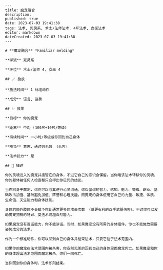 
    ---
    title: 魔宠融合
    description: 
    published: true
    date: 2023-07-03 19:41:38
    tags: 法术, 死灵系, 术士/法师法术, 4环法术, 女巫法术
    editor: markdown
    dateCreated: 2023-07-03 19:41:38
    ---

    # **魔宠融合** *Familiar melding*

    **学派** 死灵系 

    **环位** 术士/法师 4, 女巫 4

    ## 🪄 施放

    **施法时间** 1 标准动作

    **成分** 语言, 姿势

    ## ✨ 效果 

    **目标** 你的魔宠 

    **距离** 中距 (100尺+10尺/等级)  

    **持续时间** 一小时/等级或你回到自己身体 

    **豁免** 意志，通过则无效 （无害）

    **法术抗力** 是

    ## 📖 描述

    你的灵魂进入的魔宠并接管它的身体，不过它自己的意识会保留。当你用该法术转移你的灵魂，你的躯体被任何人检查都只会得出你已死的结论。

    当你附身于魔宠，你仍可以与其进行心灵沟通。你保留你的智力、感知、魅力、等级、职业、基础攻击加值、基础豁免加值、阵营和心理技能。而魔宠的身体使用它自己的力量、敏捷、体质、生命值、天生能力和身体技能。

    身体的额外肢体不会赋予你比通常更多的攻击次数 （或更有利的双手武器伤害）。不过你可以发动魔宠拥有的特异、类法术或超自然能力。

    如果魔宠没有说话能力，你不能讲话。同时，如果魔宠没有所需的身体组件，你也不能施放需要姿势成分的法术。

    作为一个标准动作，你可以回到自己的身体并结束法术，只要它位于法术范围内。

    如果你的魔宠在法术范围内被杀害，你安然无恙的回到自己的身体里而魔宠死亡。如果魔宠和你的身体超出法术范围而魔宠被杀，你们一同死亡。

    当你回到你的身体时，法术即刻结束。
    